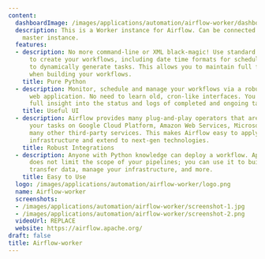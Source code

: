 ```yaml
---
content:
  dashboardImage: /images/applications/automation/airflow-worker/dashboard.jpg
  description: This is a Worker instance for Airflow. Can be connected to any Airflow
    master instance.
  features:
  - description: No more command-line or XML black-magic! Use standard Python features
      to create your workflows, including date time formats for scheduling and loops
      to dynamically generate tasks. This allows you to maintain full flexibility
      when building your workflows.
    title: Pure Python
  - description: Monitor, schedule and manage your workflows via a robust and modern
      web application. No need to learn old, cron-like interfaces. You always have
      full insight into the status and logs of completed and ongoing tasks.
    title: Useful UI
  - description: Airflow provides many plug-and-play operators that are ready to execute
      your tasks on Google Cloud Platform, Amazon Web Services, Microsoft Azure and
      many other third-party services. This makes Airflow easy to apply to current
      infrastructure and extend to next-gen technologies.
    title: Robust Integrations
  - description: Anyone with Python knowledge can deploy a workflow. Apache Airflow
      does not limit the scope of your pipelines; you can use it to build ML models,
      transfer data, manage your infrastructure, and more.
    title: Easy to Use
  logo: /images/applications/automation/airflow-worker/logo.png
  name: Airflow-worker
  screenshots:
  - /images/applications/automation/airflow-worker/screenshot-1.jpg
  - /images/applications/automation/airflow-worker/screenshot-2.png
  videoUrl: REPLACE
  website: https://airflow.apache.org/
draft: false
title: Airflow-worker
---
```



